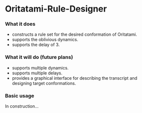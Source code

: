 # Oritatami-Rule-Designer
### What it does
- constructs a rule set for the desired conformation of Oritatami.
- supports the oblivious dynamics.
- supports the delay of 3.

### What it will do (future plans)
- supports multiple dynamics.
- supports multiple delays.
- provides a graphical interface for describing the transcript and designing target conformations.

### Basic usage
In construction...
